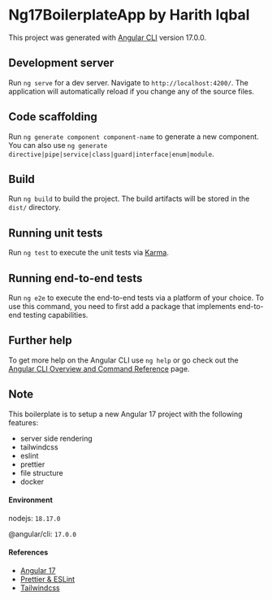# Ng17BoilerplateApp by Harith Iqbal

This project was generated with [Angular CLI](https://github.com/angular/angular-cli) version 17.0.0.

## Development server

Run `ng serve` for a dev server. Navigate to `http://localhost:4200/`. The application will automatically reload if you change any of the source files.

## Code scaffolding

Run `ng generate component component-name` to generate a new component. You can also use `ng generate directive|pipe|service|class|guard|interface|enum|module`.

## Build

Run `ng build` to build the project. The build artifacts will be stored in the `dist/` directory.

## Running unit tests

Run `ng test` to execute the unit tests via [Karma](https://karma-runner.github.io).

## Running end-to-end tests

Run `ng e2e` to execute the end-to-end tests via a platform of your choice. To use this command, you need to first add a package that implements end-to-end testing capabilities.

## Further help

To get more help on the Angular CLI use `ng help` or go check out the [Angular CLI Overview and Command Reference](https://angular.io/cli) page.

## Note

This boilerplate is to setup a new Angular 17 project with the following features:

- server side rendering
- tailwindcss
- eslint
- prettier
- file structure
- docker

#### Environment

nodejs: `18.17.0`

@angular/cli: `17.0.0`

#### References

- [Angular 17](https://angular.io/guide/ssr)
- [Prettier & ESLint](https://blog.bitsrc.io/how-ive-set-up-eslint-and-prettier-in-angular-16-and-why-i-did-that-4bfc304284a6)
- [Tailwindcss](https://tailwindcss.com/docs/guides/angular)
